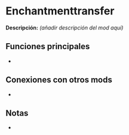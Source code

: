 # Enchantmenttransfer

**Descripción:** *(añadir descripción del mod aquí)*

## Funciones principales
- 

## Conexiones con otros mods
- 

## Notas
- 
